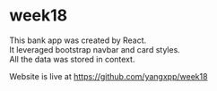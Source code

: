 # week18
This bank app was created by React. <br />
It leveraged bootstrap navbar and card styles. <br />
All the data was stored in context.

Website is live at https://github.com/yangxpp/week18

